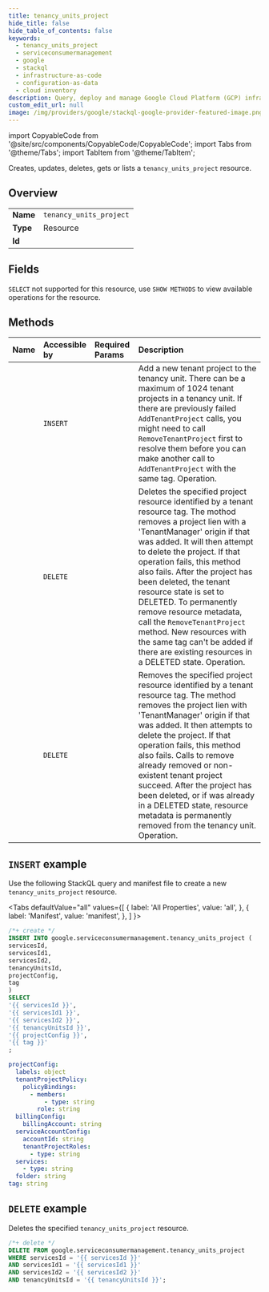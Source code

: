 ```yaml
---
title: tenancy_units_project
hide_title: false
hide_table_of_contents: false
keywords:
  - tenancy_units_project
  - serviceconsumermanagement
  - google
  - stackql
  - infrastructure-as-code
  - configuration-as-data
  - cloud inventory
description: Query, deploy and manage Google Cloud Platform (GCP) infrastructure and resources using SQL
custom_edit_url: null
image: /img/providers/google/stackql-google-provider-featured-image.png
---
```


import CopyableCode from '@site/src/components/CopyableCode/CopyableCode';
import Tabs from '@theme/Tabs';
import TabItem from '@theme/TabItem';

Creates, updates, deletes, gets or lists a <code>tenancy_units_project</code> resource.

## Overview
<table><tbody>
<tr><td><b>Name</b></td><td><code>tenancy_units_project</code></td></tr>
<tr><td><b>Type</b></td><td>Resource</td></tr>
<tr><td><b>Id</b></td><td><CopyableCode code="google.serviceconsumermanagement.tenancy_units_project" /></td></tr>
</tbody></table>

## Fields
`SELECT` not supported for this resource, use `SHOW METHODS` to view available operations for the resource.


## Methods
| Name | Accessible by | Required Params | Description |
|:-----|:--------------|:----------------|:------------|
| <CopyableCode code="add_project" /> | `INSERT` | <CopyableCode code="servicesId, servicesId1, servicesId2, tenancyUnitsId" /> | Add a new tenant project to the tenancy unit. There can be a maximum of 1024 tenant projects in a tenancy unit. If there are previously failed `AddTenantProject` calls, you might need to call `RemoveTenantProject` first to resolve them before you can make another call to `AddTenantProject` with the same tag. Operation. |
| <CopyableCode code="delete_project" /> | `DELETE` | <CopyableCode code="servicesId, servicesId1, servicesId2, tenancyUnitsId" /> | Deletes the specified project resource identified by a tenant resource tag. The mothod removes a project lien with a 'TenantManager' origin if that was added. It will then attempt to delete the project. If that operation fails, this method also fails. After the project has been deleted, the tenant resource state is set to DELETED. To permanently remove resource metadata, call the `RemoveTenantProject` method. New resources with the same tag can't be added if there are existing resources in a DELETED state. Operation. |
| <CopyableCode code="remove_project" /> | `DELETE` | <CopyableCode code="servicesId, servicesId1, servicesId2, tenancyUnitsId" /> | Removes the specified project resource identified by a tenant resource tag. The method removes the project lien with 'TenantManager' origin if that was added. It then attempts to delete the project. If that operation fails, this method also fails. Calls to remove already removed or non-existent tenant project succeed. After the project has been deleted, or if was already in a DELETED state, resource metadata is permanently removed from the tenancy unit. Operation. |

## `INSERT` example

Use the following StackQL query and manifest file to create a new <code>tenancy_units_project</code> resource.

<Tabs
    defaultValue="all"
    values={[
        { label: 'All Properties', value: 'all', },
        { label: 'Manifest', value: 'manifest', },
    ]
}>
<TabItem value="all">

```sql
/*+ create */
INSERT INTO google.serviceconsumermanagement.tenancy_units_project (
servicesId,
servicesId1,
servicesId2,
tenancyUnitsId,
projectConfig,
tag
)
SELECT 
'{{ servicesId }}',
'{{ servicesId1 }}',
'{{ servicesId2 }}',
'{{ tenancyUnitsId }}',
'{{ projectConfig }}',
'{{ tag }}'
;
```
</TabItem>
<TabItem value="manifest">

```yaml
projectConfig:
  labels: object
  tenantProjectPolicy:
    policyBindings:
      - members:
          - type: string
        role: string
  billingConfig:
    billingAccount: string
  serviceAccountConfig:
    accountId: string
    tenantProjectRoles:
      - type: string
  services:
    - type: string
  folder: string
tag: string

```
</TabItem>
</Tabs>

## `DELETE` example

Deletes the specified <code>tenancy_units_project</code> resource.

```sql
/*+ delete */
DELETE FROM google.serviceconsumermanagement.tenancy_units_project
WHERE servicesId = '{{ servicesId }}'
AND servicesId1 = '{{ servicesId1 }}'
AND servicesId2 = '{{ servicesId2 }}'
AND tenancyUnitsId = '{{ tenancyUnitsId }}';
```
